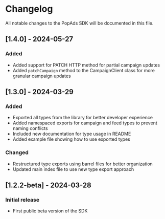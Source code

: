 # Changelog

All notable changes to the PopAds SDK will be documented in this file.

## [1.4.0] - 2024-05-27

### Added
- Added support for PATCH HTTP method for partial campaign updates
- Added `patchCampaign` method to the CampaignClient class for more granular campaign updates

## [1.3.0] - 2024-03-29

### Added
- Exported all types from the library for better developer experience
- Added namespaced exports for campaign and feed types to prevent naming conflicts
- Included new documentation for type usage in README
- Added example file showing how to use exported types

### Changed
- Restructured type exports using barrel files for better organization
- Updated main index file to use new type export approach

## [1.2.2-beta] - 2024-03-28

### Initial release
- First public beta version of the SDK 